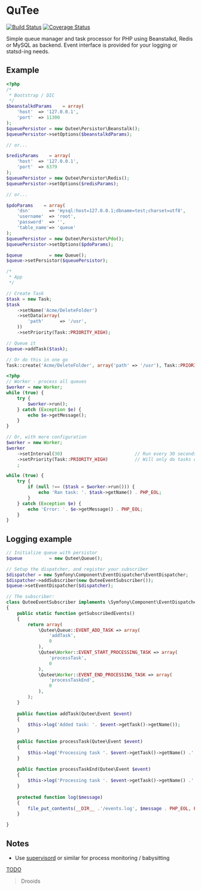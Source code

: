 QuTee
=====

[![Build Status](https://travis-ci.org/anorgan/QuTee.png)](https://travis-ci.org/anorgan/QuTee)
[![Coverage Status](https://coveralls.io/repos/anorgan/QuTee/badge.svg?branch=master)](https://coveralls.io/r/anorgan/QuTee?branch=master)

Simple queue manager and task processor for PHP using Beanstalkd, Redis or MySQL as backend. Event interface is provided for your logging or statsd-ing needs.

Example
-------
``` php
<?php
/*
 * Bootstrap / DIC
 */
$beanstalkdParams    = array(
    'host'  => '127.0.0.1',
    'port'  => 11300
);
$queuePersistor = new Qutee\Persistor\Beanstalk();
$queuePersistor->setOptions($beanstalkdParams);

// or...

$redisParams    = array(
    'host'  => '127.0.0.1',
    'port'  => 6379
);
$queuePersistor = new Qutee\Persistor\Redis();
$queuePersistor->setOptions($redisParams);

// or...

$pdoParams    = array(
    'dsn'       => 'mysql:host=127.0.0.1;dbname=test;charset=utf8',
    'username'  => 'root',
    'password'  => '',
    'table_name'=> 'queue'
);
$queuePersistor = new Qutee\Persistor\Pdo();
$queuePersistor->setOptions($pdoParams);

$queue          = new Queue();
$queue->setPersistor($queuePersistor);

/*
 * App
 */

// Create Task
$task = new Task;
$task
    ->setName('Acme/DeleteFolder')
    ->setData(array(
        'path'      => '/usr',
    ))
    ->setPriority(Task::PRIORITY_HIGH);

// Queue it
$queue->addTask($task);

// Or do this in one go
Task::create('Acme/DeleteFolder', array('path' => '/usr'), Task::PRIORITY_HIGH);
```

``` php
<?php
// Worker - process all queues
$worker = new Worker;
while (true) {
    try {
        $worker->run();
    } catch (Exception $e) {
        echo $e->getMessage();
    }
}

// Or, with more configuration
$worker = new Worker;
$worker
    ->setInterval(30)                           // Run every 30 seconds
    ->setPriority(Task::PRIORITY_HIGH)          // Will only do tasks of this priority
    ;

while (true) {
    try {
        if (null !== ($task = $worker->run())) {
            echo 'Ran task: '. $task->getName() . PHP_EOL;
        }
    } catch (Exception $e) {
        echo 'Error: '. $e->getMessage() . PHP_EOL;
    }
}
```
    
Logging example
---------------

``` php
// Initialize queue with persistor
$queue          = new Qutee\Queue();

// Setup the dispatcher, and register your subscriber
$dispatcher = new Symfony\Component\EventDispatcher\EventDispatcher;
$dispatcher->addSubscriber(new QuteeEventSubscriber());
$queue->setEventDispatcher($dispatcher);

// The subscriber:
class QuteeEventSubscriber implements \Symfony\Component\EventDispatcher\EventSubscriberInterface
{
    public static function getSubscribedEvents()
    {
        return array(
            \Qutee\Queue::EVENT_ADD_TASK => array(
                'addTask',
                0
            ),
            \Qutee\Worker::EVENT_START_PROCESSING_TASK => array(
                'processTask',
                0
            ),
            \Qutee\Worker::EVENT_END_PROCESSING_TASK => array(
                'processTaskEnd',
                0
            ),
        );
    }
    
    public function addTask(Qutee\Event $event)
    {
        $this->log('Added task: '. $event->getTask()->getName());
    }
    
    public function processTask(Qutee\Event $event)
    {
        $this->log('Processing task '. $event->getTask()->getName() .' started');
    }
    
    public function processTaskEnd(Qutee\Event $event)
    {
        $this->log('Processing task '. $event->getTask()->getName() .' finished, lasted '. ($event->getArgument('elapsedTime') / 1000) .' seconds');
    }
    
    protected function log($message)
    {
        file_put_contents(__DIR__ .'/events.log', $message . PHP_EOL, FILE_APPEND);
    }

}

```

Notes
----------

- Use [supervisord](http://supervisord.org/) or similar for process monitoring / babysitting

[TODO](https://github.com/anorgan/QuTee/issues?milestone=1&state=open)

> Drooids
